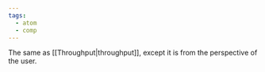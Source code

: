 ```yaml
---
tags:
  - atom
  - comp
---
```

The same as [[Throughput|throughput]], except it is from the perspective of the user.